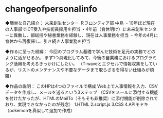 # changeofpersonalinfo

◆簡単な自己紹介：
未来創生センター Ｒフロンティア部 中島
・10年ほど現在の人事部でICT受入や技術員採用を担当
・4年前（育休明け）に未来創生センターに異動し、部総括や秘書業務を経験し、現在は人事業務を担当
・今年の4月に育休から再復帰し、引き続き人事業務を担当

◆作るに至った経緯：
今回のプログラム基礎で学んだ技術を足元の実務でどのように活かせるか。
まず1つ具現化してみて、今後の自業務におけるプログラミング活用を考えるきっかけにしたい。
（T-waveとエクセルで情報収集をしているが、リストのメンテナンスや不要なデータまで取らざるを得ない仕組みが煩雑）

◆作品の説明：
このHPは4つのファイルで構成
Web上で人事情報を入力、CSVデータを作成し、メールを送るという3ステップ
（CSVをメールに添付する機能を付けたかったが、HTMLのMailTo（そもそも非推奨）に添付機能が削除されており、実現できなかったのが残念）
1.HTML 
2.script.js
3.CSS
4.APIモドキ（pokemonを真似して追加で作成）

